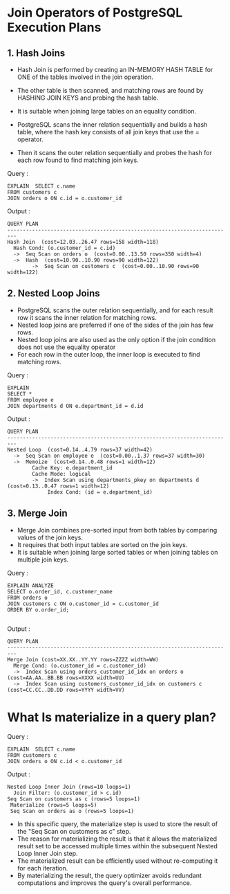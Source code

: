 # Join Operators of PostgreSQL Execution Plans
## 1. Hash Joins
- Hash Join is performed by creating an IN-MEMORY HASH TABLE for ONE of the tables involved in the join operation. 
- The other table is then scanned, and matching rows are found by HASHING JOIN KEYS and probing the hash table.
- It is suitable when joining large tables on an equality condition.

- PostgreSQL scans the inner relation sequentially and builds a hash table, where the hash key consists of all join keys that use the = operator. 
- Then it scans the outer relation sequentially and probes the hash for each row found to find matching join keys.

Query :
```
EXPLAIN  SELECT c.name
FROM customers c
JOIN orders o ON c.id = o.customer_id 
```

Output :
```
QUERY PLAN
-------------------------------------------------------------------------
Hash Join  (cost=12.03..26.47 rows=158 width=118)
  Hash Cond: (o.customer_id = c.id)
  ->  Seq Scan on orders o  (cost=0.00..13.50 rows=350 width=4)
  ->  Hash  (cost=10.90..10.90 rows=90 width=122)
        ->  Seq Scan on customers c  (cost=0.00..10.90 rows=90 width=122)

```

## 2. Nested Loop Joins 
- PostgreSQL scans the outer relation sequentially, and for each result row it scans the inner relation for matching rows.
- Nested loop joins are preferred if one of the sides of the join has few rows. 
- Nested loop joins are also used as the only option if the join condition does not use the equality operator
- For each row in the outer loop, the inner loop is executed to find matching rows.

Query : 
```
EXPLAIN 
SELECT *
FROM employee e
JOIN departments d ON e.department_id = d.id
```

Output :
```
QUERY PLAN
-------------------------------------------------------------------------
Nested Loop  (cost=0.14..4.79 rows=37 width=42)
  ->  Seq Scan on employee e  (cost=0.00..1.37 rows=37 width=30)
  ->  Memoize  (cost=0.14..0.48 rows=1 width=12)
        Cache Key: e.department_id
        Cache Mode: logical
        ->  Index Scan using departments_pkey on departments d  (cost=0.13..0.47 rows=1 width=12)
             Index Cond: (id = e.department_id)

```

## 3. Merge Join
- Merge Join combines pre-sorted input from both tables by comparing values of the join keys.
- It requires that both input tables are sorted on the join keys.
-  It is suitable when joining large sorted tables or when joining tables on multiple join keys.

Query :
```
EXPLAIN ANALYZE
SELECT o.order_id, c.customer_name
FROM orders o
JOIN customers c ON o.customer_id = c.customer_id
ORDER BY o.order_id;


```

Output :
```
QUERY PLAN
-------------------------------------------------------------------------
Merge Join (cost=XX.XX..YY.YY rows=ZZZZ width=WW)
  Merge Cond: (o.customer_id = c.customer_id)
  ->  Index Scan using orders_customer_id_idx on orders o (cost=AA.AA..BB.BB rows=XXXX width=UU)
  ->  Index Scan using customers_customer_id_idx on customers c (cost=CC.CC..DD.DD rows=YYYY width=VV)

```


# What Is materialize in a query plan?

Query :
```
EXPLAIN  SELECT c.name
FROM customers c
JOIN orders o ON c.id < o.customer_id
```

Output :
```
Nested Loop Inner Join (rows=10 loops=1)
  Join Filter: (o.customer_id > c.id)
Seq Scan on customers as c (rows=5 loops=1)	
 Materialize (rows=5 loops=5)	
 Seq Scan on orders as o (rows=5 loops=1)
```

- In this specific query, the materialize step is used to store the result of the "Seq Scan on customers as c" step.
- The reason for materializing the result is that it allows the materialized result set to be accessed multiple times within the subsequent Nested Loop Inner Join step.
- The materialized result can be efficiently used without re-computing it for each iteration.
- By materializing the result, the query optimizer avoids redundant computations and improves the query's overall performance.
